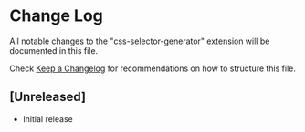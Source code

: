 # Change Log

All notable changes to the "css-selector-generator" extension will be documented in this file.

Check [Keep a Changelog](http://keepachangelog.com/) for recommendations on how to structure this file.

## [Unreleased]

- Initial release